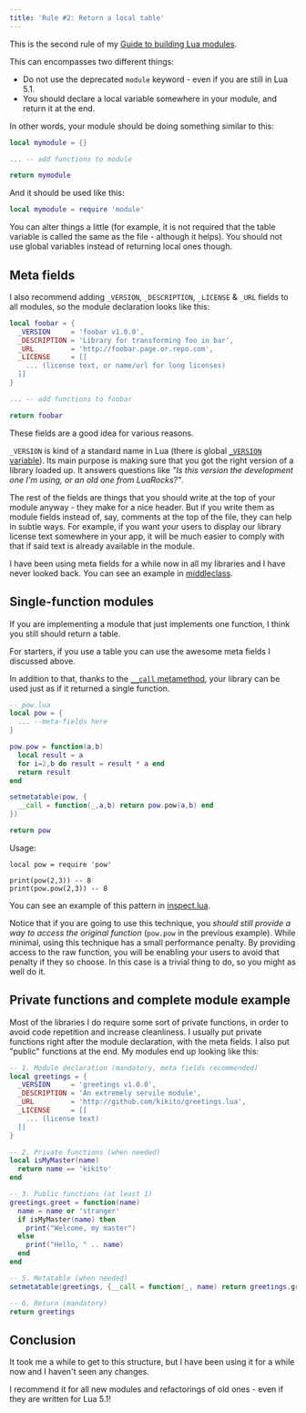 ```yaml
---
title: 'Rule #2: Return a local table'
---
```


This is the second rule of my [Guide to building Lua modules](/blog/2014/03/30/a-guide-to-building-lua-modules).

<!-- MORE -->

This can encompasses two different things:

* Do not use the deprecated `module` keyword - even if you are still in Lua 5.1.
* You should declare a local variable somewhere in your module, and return it at the end.

In other words, your module should be doing something similar to this:

``` lua
local mymodule = {}

... -- add functions to module

return mymodule
```

And it should be used like this:

``` lua
local mymodule = require 'module'
```

You can alter things a little (for example, it is not required that the table variable is called the same as the file - although it helps). You should not use global variables instead of returning local ones though.

## Meta fields

I also recommend adding `_VERSION`, `_DESCRIPTION`, `_LICENSE` & `_URL` fields to all modules, so the module declaration looks like this:

``` lua
local foobar = {
  _VERSION     = 'foobar v1.0.0',
  _DESCRIPTION = 'Library for transforming foo in bar',
  _URL         = 'http://foobar.page.or.repo.com',
  _LICENSE     = [[
    ... (license text, or name/url for long licenses)
  ]]
}

... -- add functions to foobar

return foobar
```

These fields are a good idea for various reasons.

`_VERSION` is kind of a standard name in Lua (there is global [`_VERSION` variable](http://www.lua.org/manual/5.2/manual.html#pdf-_VERSION)). Its main purpose is making sure that you got the right version of a library
loaded up. It answers questions like *"Is this version the development one I'm using, or an old one from LuaRocks?"*.

The rest of the fields are things that you should write at the top of your module anyway - they make for a nice header. But if you write them as module fields instead of, say, comments at the top of the file, they can help
in subtle ways. For example, if you want your users to display our library license text somewhere in your app, it will be much easier to comply with that if said text is already available in the module.

I have been using meta fields for a while now in all my libraries and I have never looked back. You can see an example in [middleclass](https://github.com/kikito/middleclass/blob/master/middleclass.lua).

## Single-function modules

If you are implementing a module that just implements one function, I think you still should return a table.

For starters, if you use a table you can use the awesome meta fields I discussed above.

In addition to that, thanks to the [`__call` metamethod](http://www.lua.org/manual/5.2/manual.html#2.4), your library can be used just as if it returned a single function.

``` lua
-- pow.lua
local pow = {
  ... --meta-fields here
}

pow.pow = function(a,b)
  local result = a
  for i=2,b do result = result * a end
  return result
end

setmetatable(pow, {
  __call = function(_,a,b) return pow.pow(a,b) end
})

return pow
```

Usage:

```
local pow = require 'pow'

print(pow(2,3)) -- 8
print(pow.pow(2,3)) -- 8
```

You can see an example of this pattern in [inspect.lua](https://github.com/kikito/inspect.lua/blob/master/inspect.lua).

Notice that if you are going to use this technique, you *should still provide a way to access the original function* (`pow.pow` in the previous example). While minimal, using this technique has a small performance penalty.
By providing access to the raw function, you will be enabling your users to avoid that penalty if they so choose. In this case is a trivial thing to do, so you might as well do it.


## Private functions and complete module example

Most of the libraries I do require some sort of private functions, in order to avoid code repetition and increase cleanliness. I usually put private functions right after the module declaration, with the meta fields.
I also put "public" functions at the end. My modules end up looking like this:

```lua
-- 1. Module declaration (mandatory, meta fields recommended)
local greetings = {
  _VERSION     = 'greetings v1.0.0',
  _DESCRIPTION = 'An extremely servile module',
  _URL         = 'http://github.com/kikito/greetings.lua',
  _LICENSE     = [[
    ... (license text)
  ]]
}

-- 2. Private functions (when needed)
local isMyMaster(name)
  return name == 'kikito'
end

-- 3. Public functions (at least 1)
greetings.greet = function(name)
  name = name or 'stranger'
  if isMyMaster(name) then
    print("Welcome, my master")
  else
    print("Hello, " .. name)
  end
end

-- 5. Metatable (when needed)
setmetatable(greetings, {__call = function(_, name) return greetings.greet(name) end})

-- 6. Return (mandatory)
return greetings
```

## Conclusion

It took me a while to get to this structure, but I have been using it for a while now and I haven't seen any changes.

I recommend it for all new modules and refactorings of old ones - even if they are written for Lua 5.1!
